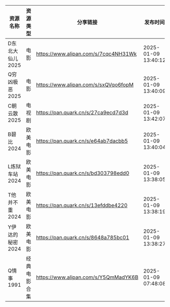 | 资源名称       | 资源类型   | 分享链接                                 | 发布时间                |
| ---------- | ------ | ------------------------------------ | ------------------- |
| D东北大仙儿2025 | 电影     | https://www.alipan.com/s/7cqc4NH31Wk | 2025-01-09 13:40:12 |
| Q穷凶极恶2025  | 电影     | https://www.alipan.com/s/sxQVqo6fopM | 2025-01-09 13:40:09 |
| C朝云散2025   | 电视剧    | https://pan.quark.cn/s/27ca9ecd7d3d  | 2025-01-09 13:42:07 |
| B碧比2024    | 欧美电影   | https://pan.quark.cn/s/e64ab7dacbb5  | 2025-01-09 13:40:04 |
| L炼狱车站2024  | 欧美电影   | https://pan.quark.cn/s/bd303798edd0  | 2025-01-09 13:38:05 |
| T他并不重2024  | 欧美电影   | https://pan.quark.cn/s/13efddbe4220  | 2025-01-09 13:38:19 |
| Y伊达的秘密2024 | 欧美电影   | https://pan.quark.cn/s/8648a785bc01  | 2025-01-09 13:38:27 |
| Q情事1991    | 经典电影合集 | https://www.alipan.com/s/Y5QmMadYK6B | 2025-01-09 07:48:08 |

